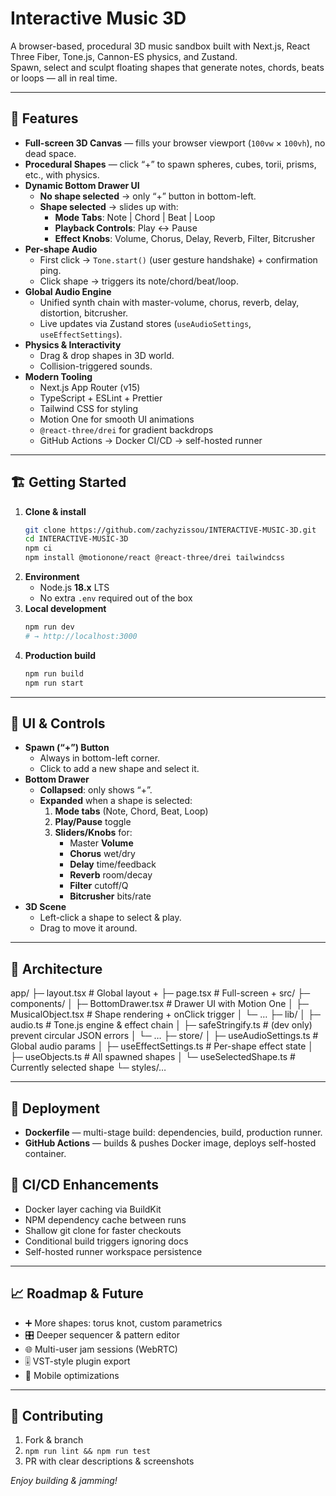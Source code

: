# Interactive Music 3D

A browser-based, procedural 3D music sandbox built with Next.js, React Three Fiber, Tone.js, Cannon-ES physics, and Zustand.  
Spawn, select and sculpt floating shapes that generate notes, chords, beats or loops — all in real time.

---

## 🚀 Features

- **Full-screen 3D Canvas** — fills your browser viewport (`100vw` × `100vh`), no dead space.  
- **Procedural Shapes** — click “+” to spawn spheres, cubes, torii, prisms, etc., with physics.  
- **Dynamic Bottom Drawer UI**  
  - **No shape selected** → only “+” button in bottom-left.  
  - **Shape selected** → slides up with:  
    - **Mode Tabs**: Note | Chord | Beat | Loop  
    - **Playback Controls**: Play ↔ Pause  
    - **Effect Knobs**: Volume, Chorus, Delay, Reverb, Filter, Bitcrusher  
- **Per-shape Audio**  
  - First click → `Tone.start()` (user gesture handshake) + confirmation ping.  
  - Click shape → triggers its note/chord/beat/loop.  
- **Global Audio Engine**  
  - Unified synth chain with master-volume, chorus, reverb, delay, distortion, bitcrusher.  
  - Live updates via Zustand stores (`useAudioSettings`, `useEffectSettings`).  
- **Physics & Interactivity**  
  - Drag & drop shapes in 3D world.  
  - Collision-triggered sounds.  
- **Modern Tooling**  
  - Next.js App Router (v15)  
  - TypeScript + ESLint + Prettier  
  - Tailwind CSS for styling  
  - Motion One for smooth UI animations  
  - `@react-three/drei` for gradient backdrops  
  - GitHub Actions → Docker CI/CD → self-hosted runner

---

## 🏗️ Getting Started

1. **Clone & install**  
    ```bash
    git clone https://github.com/zachyzissou/INTERACTIVE-MUSIC-3D.git
    cd INTERACTIVE-MUSIC-3D
    npm ci
    npm install @motionone/react @react-three/drei tailwindcss
    ```
2. **Environment**  
   - Node.js **18.x** LTS  
   - No extra `.env` required out of the box  
3. **Local development**  
    ```bash
    npm run dev
    # → http://localhost:3000
    ```
4. **Production build**  
    ```bash
    npm run build
    npm run start
    ```

---

## 📐 UI & Controls

- **Spawn (“+”) Button**  
  - Always in bottom-left corner.  
  - Click to add a new shape and select it.  
- **Bottom Drawer**  
  - **Collapsed**: only shows “+”.  
  - **Expanded** when a shape is selected:  
    1. **Mode tabs** (Note, Chord, Beat, Loop)  
    2. **Play/Pause** toggle  
    3. **Sliders/Knobs** for:  
       - Master **Volume**  
       - **Chorus** wet/dry  
       - **Delay** time/feedback  
       - **Reverb** room/decay  
       - **Filter** cutoff/Q  
       - **Bitcrusher** bits/rate  
- **3D Scene**  
  - Left-click a shape to select & play.  
  - Drag to move it around.

---

## 🧩 Architecture

app/
├─ layout.tsx # Global layout + <ErrorBoundary>
├─ page.tsx # Full-screen <Canvas> + <BottomDrawer>
src/
├─ components/
│ ├─ BottomDrawer.tsx # Drawer UI with Motion One
│ ├─ MusicalObject.tsx # Shape rendering + onClick trigger
│ └─ …
├─ lib/
│ ├─ audio.ts # Tone.js engine & effect chain
│ ├─ safeStringify.ts # (dev only) prevent circular JSON errors
│ └─ …
├─ store/
│ ├─ useAudioSettings.ts # Global audio params
│ ├─ useEffectSettings.ts # Per-shape effect state
│ ├─ useObjects.ts # All spawned shapes
│ └─ useSelectedShape.ts # Currently selected shape
└─ styles/…

---

## 🔧 Deployment

- **Dockerfile** — multi-stage build: dependencies, build, production runner.  
- **GitHub Actions** — builds & pushes Docker image, deploys self-hosted container.

## 🔧 CI/CD Enhancements

- Docker layer caching via BuildKit
- NPM dependency cache between runs
- Shallow git clone for faster checkouts
- Conditional build triggers ignoring docs
- Self-hosted runner workspace persistence

---

## 📈 Roadmap & Future

- ➕ More shapes: torus knot, custom parametrics  
- 🎛️ Deeper sequencer & pattern editor  
- 🌐 Multi-user jam sessions (WebRTC)  
- 🎚️ VST-style plugin export  
- 📱 Mobile optimizations

---

## 🤝 Contributing

1. Fork & branch  
2. `npm run lint && npm run test`  
3. PR with clear descriptions & screenshots

*Enjoy building & jamming!*
